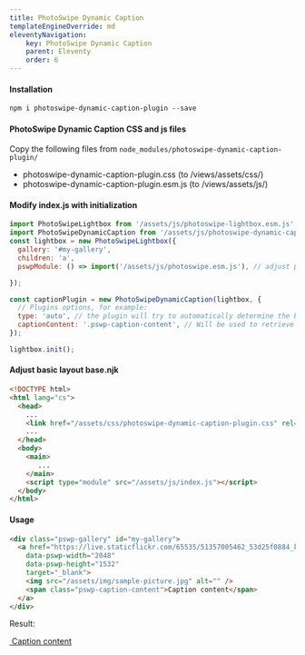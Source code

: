 ```yaml
---
title: PhotoSwipe Dynamic Caption
templateEngineOverride: md
eleventyNavigation:
    key: PhotoSwipe Dynamic Caption
    parent: Eleventy
    order: 6
---
```

#### Installation
```html
npm i photoswipe-dynamic-caption-plugin --save
```
#### PhotoSwipe Dynamic Caption CSS and js files
Copy the following files from `node_modules/photoswipe-dynamic-caption-plugin/` 
- photoswipe-dynamic-caption-plugin.css (to /views/assets/css/)
- photoswipe-dynamic-caption-plugin.esm.js (to /views/assets/js/)

#### Modify index.js with initialization
```js
import PhotoSwipeLightbox from '/assets/js/photoswipe-lightbox.esm.js'; // adjust path to your own
import PhotoSwipeDynamicCaption from '/assets/js/photoswipe-dynamic-caption-plugin.esm.js';
const lightbox = new PhotoSwipeLightbox({
  gallery: '#my-gallery',
  children: 'a',
  pswpModule: () => import('/assets/js/photoswipe.esm.js'), // adjust path to your own

});

const captionPlugin = new PhotoSwipeDynamicCaption(lightbox, {
  // Plugins options, for example:
  type: 'auto', // the plugin will try to automatically determine the best position (depending on available space)
  captionContent: '.pswp-caption-content', // Will be used to retrieve caption content instead of alt.
});

lightbox.init();
```

#### Adjust basic layout base.njk
```html
<!DOCTYPE html>
<html lang="cs">
  <head>
    ...
    <link href="/assets/css/photoswipe-dynamic-caption-plugin.css" rel="stylesheet">
    ...
  </head>
  <body>
    <main>
       ...
    </main>
    <script type="module" src="/assets/js/index.js"></script> 
  </body>
</html>
```

#### Usage
```html
<div class="pswp-gallery" id="my-gallery">
  <a href="https://live.staticflickr.com/65535/51357005462_53d25f0884_k.jpg" 
    data-pswp-width="2048" 
    data-pswp-height="1532" 
    target="_blank">
    <img src="/assets/img/sample-picture.jpg" alt="" />
    <span class="pswp-caption-content">Caption content</span>
  </a>
</div>
```

Result:
<div class="pswp-gallery" id="my-gallery">
  <a href="https://live.staticflickr.com/65535/51357005462_53d25f0884_k.jpg" 
    data-pswp-width="2048" 
    data-pswp-height="1532" 
    target="_blank">
    <img src="/assets/img/sample-picture.jpg" alt="" />
    <span class="pswp-caption-content">Caption content</span>
  </a>
</div>